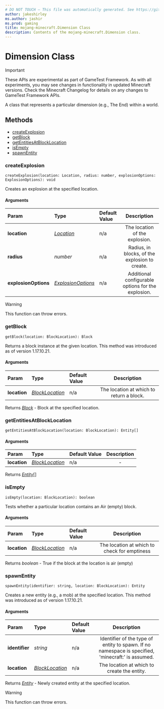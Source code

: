 ```yaml
---
# DO NOT TOUCH — This file was automatically generated. See https://github.com/Mojang/MinecraftScriptingApiDocsGenerator to modify descriptions, examples, etc.
author: jakeshirley
ms.author: jashir
ms.prod: gaming
title: mojang-minecraft.Dimension Class
description: Contents of the mojang-minecraft.Dimension class.
---
```

# Dimension Class
>[!IMPORTANT]
>These APIs are experimental as part of GameTest Framework. As with all experiments, you may see changes in functionality in updated Minecraft versions. Check the Minecraft Changelog for details on any changes to GameTest Framework APIs.

A class that represents a particular dimension (e.g., The End) within a world.


## Methods
- [createExplosion](#createexplosion)
- [getBlock](#getblock)
- [getEntitiesAtBlockLocation](#getentitiesatblocklocation)
- [isEmpty](#isempty)
- [spawnEntity](#spawnentity)
  
### **createExplosion**
`
createExplosion(location: Location, radius: number, explosionOptions: ExplosionOptions): void
`

Creates an explosion at the specified location.
#### Arguments
| Param | Type | Default Value | Description |
| :--- | :--- | :--- | :---: |
| **location** | [*Location*](Location.md) | n/a | The location of the explosion. |
| **radius** | *number* | n/a | Radius, in blocks, of the explosion to create. |
| **explosionOptions** | [*ExplosionOptions*](ExplosionOptions.md) | n/a | Additional configurable options for the explosion. |


> [!WARNING]
> This function can throw errors.

### **getBlock**
`
getBlock(location: BlockLocation): Block
`

Returns a block instance at the given location. This method was introduced as of version 1.17.10.21.
#### Arguments
| Param | Type | Default Value | Description |
| :--- | :--- | :--- | :---: |
| **location** | [*BlockLocation*](BlockLocation.md) | n/a | The location at which to return a block. |

Returns [*Block*](Block.md) - Block at the specified location.


### **getEntitiesAtBlockLocation**
`
getEntitiesAtBlockLocation(location: BlockLocation): Entity[]
`

#### Arguments
| Param | Type | Default Value | Description |
| :--- | :--- | :--- | :---: |
| **location** | [*BlockLocation*](BlockLocation.md) | n/a | - |

Returns [*Entity*](Entity.md)[]


### **isEmpty**
`
isEmpty(location: BlockLocation): boolean
`

Tests whether a particular location contains an Air (empty) block.
#### Arguments
| Param | Type | Default Value | Description |
| :--- | :--- | :--- | :---: |
| **location** | [*BlockLocation*](BlockLocation.md) | n/a | The location at which to check for emptiness |

Returns *boolean* - True if the block at the location is air (empty)


### **spawnEntity**
`
spawnEntity(identifier: string, location: BlockLocation): Entity
`

Creates a new entity (e.g., a mob) at the specified location. This method was introduced as of version 1.17.10.21.
#### Arguments
| Param | Type | Default Value | Description |
| :--- | :--- | :--- | :---: |
| **identifier** | *string* | n/a | Identifier of the type of entity to spawn. If no namespace is specified, 'minecraft:' is assumed. |
| **location** | [*BlockLocation*](BlockLocation.md) | n/a | The location at which to create the entity. |

Returns [*Entity*](Entity.md) - Newly created entity at the specified location.

> [!WARNING]
> This function can throw errors.


